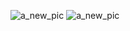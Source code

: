 ![a_new_pic](https://us.v-cdn.net/5019796/uploads/FileUpload/eb/44f317f8850ba74b64ba47b02d1bae.png)
![a_new_pic](https://us.v-cdn.net/5019796/uploads/FileUpload/eb/44f317f8850ba74b64ba47b02d1bae.png)
